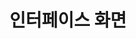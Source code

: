 ---
title: "인터페이스 화면"
linkTitle: "인터페이스 화면"
description: "인터페이스 화면"
url: /common-component/elementary-technology/interface/
menu:
  depth:
    weight: 7
    parent: "elementary-technology"
    identifier: "interface"
---